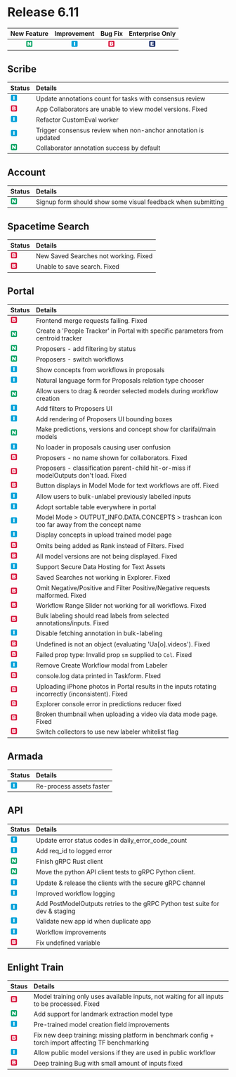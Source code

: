 # Release 6.11

| New Feature | Improvement | Bug Fix | Enterprise Only |
| :---: | :---: | :---: | :---: |
| ![new-feature](../../.gitbook/assets/new_feature%20%281%29%20%281%29%20%28282%29.jpg) | ![improvement](../../.gitbook/assets/improvement%20%2819%29%20%28567%29.jpg) | ![bug](../../.gitbook/assets/bug%20%28196%29%20%28452%29%20%28808%29.jpg) | ![enterprise](../../.gitbook/assets/enterprise%20%2818%29%20%2816%29%20%281%29.jpg) |

## Scribe

| Status | Details |
| :--- | :--- |
| ![improvement](../../.gitbook/assets/improvement%20%2819%29%20%28618%29.jpg) | Update annotations count for tasks with consensus review |
| ![bug](../../.gitbook/assets/bug%20%28196%29%20%28452%29%20%28813%29.jpg) | App Collaborators are unable to view model versions. Fixed |
| ![improvement](../../.gitbook/assets/improvement%20%2819%29%20%28572%29.jpg) | Refactor CustomEval worker |
| ![improvement](../../.gitbook/assets/improvement%20%2819%29%20%28578%29.jpg) | Trigger consensus review when non-anchor annotation is updated |
| ![new-feature](../../.gitbook/assets/new_feature%20%281%29%20%281%29%20%28267%29.jpg) | Collaborator annotation success by default |

## Account

| Status | Details |
| :--- | :--- |
| ![new-feature](../../.gitbook/assets/new_feature%20%281%29%20%281%29%20%28271%29.jpg) | Signup form should show some visual feedback when submitting |

## Spacetime Search

| Status | Details |
| :--- | :--- |
| ![bug](../../.gitbook/assets/bug%20%28196%29%20%28452%29%20%28784%29.jpg) | New Saved Searches not working. Fixed |
| ![bug](../../.gitbook/assets/bug%20%28196%29%20%28452%29%20%28768%29.jpg) | Unable to save search. Fixed |

## Portal

| Status | Details |
| :--- | :--- |
| ![bug](../../.gitbook/assets/bug%20%28196%29%20%28452%29%20%28772%29.jpg) | Frontend merge requests failing. Fixed |
| ![new-feature](../../.gitbook/assets/new_feature%20%281%29%20%281%29%20%28266%29.jpg) | Create a 'People Tracker' in Portal with specific parameters from centroid tracker |
| ![new-feature](../../.gitbook/assets/new_feature%20%281%29%20%281%29%20%28274%29.jpg) | Proposers - add filtering by status |
| ![new-feature](../../.gitbook/assets/new_feature%20%281%29%20%281%29%20%28268%29.jpg) | Proposers - switch workflows |
| ![improvement](../../.gitbook/assets/improvement%20%2819%29%20%28607%29.jpg) | Show concepts from workflows in proposals |
| ![improvement](../../.gitbook/assets/improvement%20%2819%29%20%28605%29.jpg) | Natural language form for Proposals relation type chooser |
| ![new-feature](../../.gitbook/assets/new_feature%20%281%29%20%281%29%20%28285%29.jpg) | Allow users to drag & reorder selected models during workflow creation |
| ![improvement](../../.gitbook/assets/improvement%20%2819%29%20%28606%29.jpg) | Add filters to Proposers UI |
| ![improvement](../../.gitbook/assets/improvement%20%2819%29%20%28566%29.jpg) | Add rendering of Proposers UI bounding boxes |
| ![new-feature](../../.gitbook/assets/new_feature%20%281%29%20%281%29%20%28264%29.jpg) | Make predictions, versions and concept show for clarifai/main models |
| ![improvement](../../.gitbook/assets/improvement%20%2819%29%20%282%29.jpg) | No loader in proposals causing user confusion |
| ![bug](../../.gitbook/assets/bug%20%28196%29%20%28452%29%20%28806%29.jpg) | Proposers - no name shown for collaborators. Fixed |
| ![bug](../../.gitbook/assets/bug%20%28196%29%20%28452%29%20%28815%29.jpg) | Proposers - classification parent-child hit-or-miss if modelOutputs don't load. Fixed |
| ![bug](../../.gitbook/assets/bug%20%28196%29%20%28452%29%20%28776%29.jpg) | Button displays in Model Mode for text workflows are off. Fixed |
| ![improvement](../../.gitbook/assets/improvement%20%2819%29%20%28603%29.jpg) | Allow users to bulk-unlabel previously labelled inputs |
| ![improvement](../../.gitbook/assets/improvement%20%2819%29%20%28570%29.jpg) | Adopt sortable table everywhere in portal |
| ![improvement](../../.gitbook/assets/improvement%20%2819%29%20%28601%29.jpg) | Model Mode &gt; OUTPUT\_INFO.DATA.CONCEPTS &gt; trashcan icon too far away from the concept name |
| ![improvement](../../.gitbook/assets/improvement%20%2819%29%20%28594%29.jpg) | Display concepts in upload trained model page |
| ![bug](../../.gitbook/assets/bug%20%28196%29%20%28452%29%20%28803%29.jpg) | Omits being added as Rank instead of Filters. Fixed |
| ![bug](../../.gitbook/assets/bug%20%28196%29%20%28452%29%20%28814%29.jpg) | All model versions are not being displayed. Fixed |
| ![improvement](../../.gitbook/assets/improvement%20%2819%29%20%28612%29.jpg) | Support Secure Data Hosting for Text Assets |
| ![bug](../../.gitbook/assets/bug%20%28196%29%20%28452%29%20%28799%29.jpg) | Saved Searches not working in Explorer. Fixed |
| ![bug](../../.gitbook/assets/bug%20%28196%29%20%28452%29%20%28801%29.jpg) | Omit Negative/Positive and Filter Positive/Negative requests malformed. Fixed |
| ![bug](../../.gitbook/assets/bug%20%28196%29%20%28452%29%20%284%29.jpg) | Workflow Range Slider not working for all workflows. Fixed |
| ![bug](../../.gitbook/assets/bug%20%28196%29%20%28452%29%20%28787%29.jpg) | Bulk labeling should read labels from selected annotations/inputs. Fixed |
| ![improvement](../../.gitbook/assets/improvement%20%2819%29%20%28610%29.jpg) | Disable fetching annotation in bulk-labeling |
| ![bug](../../.gitbook/assets/bug%20%28196%29%20%28452%29%20%28805%29.jpg) | Undefined is not an object \(evaluating 'Ua\[o\].videos'\). Fixed |
| ![bug](../../.gitbook/assets/bug%20%28196%29%20%28452%29%20%28798%29.jpg) | Failed prop type: Invalid prop `sm` supplied to `Col`. Fixed |
| ![improvement](../../.gitbook/assets/improvement%20%2819%29%20%28616%29.jpg) | Remove Create Workflow modal from Labeler |
| ![bug](../../.gitbook/assets/bug%20%28196%29%20%28452%29%20%28785%29.jpg) | console.log data printed in Taskform. FIxed |
| ![bug](../../.gitbook/assets/bug%20%28196%29%20%28452%29%20%28769%29.jpg) | Uploading iPhone photos in Portal results in the inputs rotating incorrectly \(inconsistent\). Fixed |
| ![bug](../../.gitbook/assets/bug%20%28196%29%20%28452%29%20%28802%29.jpg) | Explorer console error in predictions reducer fixed |
| ![bug](../../.gitbook/assets/bug%20%28196%29%20%28452%29%20%28777%29.jpg) | Broken thumbnail when uploading a video via data mode page. Fixed |
| ![bug](../../.gitbook/assets/bug%20%28196%29%20%28452%29%20%28816%29.jpg) | Switch collectors to use new labeler whitelist flag |

## Armada

| Status | Details |
| :--- | :--- |
| ![improvement](../../.gitbook/assets/improvement%20%2819%29%20%28584%29.jpg) | Re-process assets faster |

## API

| Status | Details |
| :--- | :--- |
| ![improvement](../../.gitbook/assets/improvement%20%2819%29%20%28620%29.jpg) | Update error status codes in daily\_error\_code\_count |
| ![improvement](../../.gitbook/assets/improvement%20%2819%29%20%28613%29.jpg) | Add req\_id to logged error |
| ![new-feature](../../.gitbook/assets/new_feature%20%281%29%20%281%29%20%28265%29.jpg) | Finish gRPC Rust client |
| ![new-feature](../../.gitbook/assets/new_feature%20%281%29%20%281%29.jpg) | Move the python API client tests to gRPC Python client. |
| ![improvement](../../.gitbook/assets/improvement%20%2819%29%20%28611%29.jpg) | Update & release the clients with the secure gRPC channel |
| ![improvement](../../.gitbook/assets/improvement%20%2819%29%20%28597%29.jpg) | Improved workflow logging |
| ![improvement](../../.gitbook/assets/improvement%20%2819%29%20%28617%29.jpg) | Add PostModelOutputs retries to the gRPC Python test suite for dev & staging |
| ![improvement](../../.gitbook/assets/improvement%20%2819%29%20%28587%29.jpg) | Validate new app id when duplicate app |
| ![improvement](../../.gitbook/assets/improvement%20%2819%29%20%28582%29.jpg) | Workflow improvements |
| ![bug](../../.gitbook/assets/bug%20%28196%29%20%28452%29%20%28797%29.jpg) | Fix undefined variable |

## Enlight Train

| Staus | Details |
| :--- | :--- |
| ![bug](../../.gitbook/assets/bug%20%28196%29%20%28452%29%20%28796%29.jpg) | Model training only uses available inputs, not waiting for all inputs to be processed. Fixed |
| ![new-feature](../../.gitbook/assets/new_feature%20%281%29%20%281%29%20%28280%29.jpg) | Add support for landmark extraction model type |
| ![improvement](../../.gitbook/assets/improvement%20%2819%29%20%28602%29.jpg) | Pre-trained model creation field improvements |
| ![bug](../../.gitbook/assets/bug%20%28196%29%20%28452%29%20%28810%29.jpg) | Fix new deep training: missing platform in benchmark config + torch import affecting TF benchmarking |
| ![improvement](../../.gitbook/assets/improvement%20%2819%29%20%28585%29.jpg) | Allow public model versions if they are used in public workflow |
| ![bug](../../.gitbook/assets/bug%20%28196%29%20%28452%29%20%28791%29.jpg) | Deep training Bug with small amount of inputs fixed |

